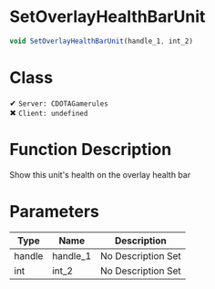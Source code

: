 # SetOverlayHealthBarUnit
```js	
void SetOverlayHealthBarUnit(handle_1, int_2)
```
# Class
✔ `Server: CDOTAGamerules`  
✖ `Client: undefined`  

# Function Description
Show this unit's health on the overlay health bar
# Parameters
Type|Name|Description
--|--|--
handle|handle_1|No Description Set
int|int_2|No Description Set

